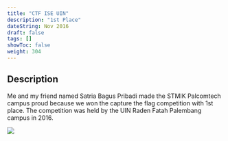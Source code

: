 ```yaml
---
title: "CTF ISE UIN"
description: "1st Place"
dateString: Nov 2016
draft: false
tags: []
showToc: false
weight: 304
--- 
```

## Description

Me and my friend named Satria Bagus Pribadi made the STMIK Palcomtech campus proud because we won the capture the flag competition with 1st place. The competition was held by the UIN Raden Fatah Palembang campus in 2016.

![](/achievement/uin2016/uin2016.jpg)